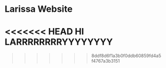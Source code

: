 # Larissa Website 
<<<<<<< HEAD
HI LARRRRRRRRYYYYYYYY
=======
>>>>>>> 8ddf8d6f1a3b0f0ddb60859fd4a5f4767a3b3151
